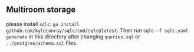 ## Multiroom storage

please install `sqlc`: `go install github.com/kyleconroy/sqlc/cmd/sqlc@latest`. Then run `sqlc -f sqlc.yaml generate` in this directory after changing `queries.sql` or `../postgres/schema.sql` files.